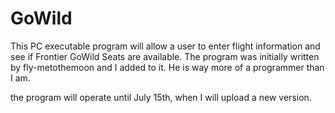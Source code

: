 # GoWild

This PC executable program will allow a user to enter flight information and see if Frontier GoWild Seats are available.
The program was initially written by fly-metothemoon and I added to it. He is way more of a programmer than I am.

the program will operate until July 15th, when I will upload a new version.
